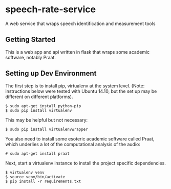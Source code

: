 # speech-rate-service
A web service that wraps speech identification and measurement tools

## Getting Started

This is a web app and api written in flask that wraps some academic software, notably Praat.

## Setting up Dev Environment

The first step is to install pip, virtualenv at the system level. (Note: instructions below were tested with Ubuntu 14.10, but the set up may be different on different platforms).

    $ sudo apt-get install python-pip 
    $ sudo pip install virtualenv

This may be helpful but not necessary:

    $ sudo pip install virtualenvwrapper

You also need to install some esoteric academic software called Praat, which underlies a lot of the computational analysis of the audio:

    # sudo apt-get install praat

Next, start a virtualenv instance to install the project specific dependencies.

    $ virtualenv venv
    $ source venv/bin/activate
    $ pip install -r requirements.txt